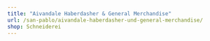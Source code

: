 ```yaml
---
title: "Aivandale Haberdasher & General Merchandise"
url: /san-pablo/aivandale-haberdasher-und-general-merchandise/
shop: Schneiderei
---
```

